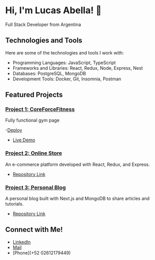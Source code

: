 # Hi, I'm Lucas Abella! 👋

Full Stack Developer from Argentina

## Technologies and Tools

Here are some of the technologies and tools I work with:

- Programming Languages: JavaScript, TypeScript
- Frameworks and Libraries: React, Redux, Node, Express, Nest
- Databases: PostgreSQL, MongoDB
- Development Tools: Docker, Git, Insomnia, Postman

## Featured Projects

### [Project 1: CoreForceFitness](https://github.com/lucasabella/gestor-tareas)
Fully functional gym page

-[Deploy](https://front-core-force.vercel.app/)
- [Live Demo](https://tienda-en-linea.example.com)

### [Project 2: Online Store](https://github.com/lucasabella/tienda-en-linea)
An e-commerce platform developed with React, Redux, and Express.

- [Repository Link](https://github.com/lucasabella/tienda-en-linea)

### [Project 3: Personal Blog](https://github.com/lucasabella/blog-personal)
A personal blog built with Next.js and MongoDB to share articles and tutorials.

- [Repository Link](https://github.com/lucasabella/blog-personal)

## Connect with Me!

- [LinkedIn](https://www.linkedin.com/in/lucasabella)
- [Mail](lucasagustinabella@gmail.com)
- [Phone](+52 02612179449)
